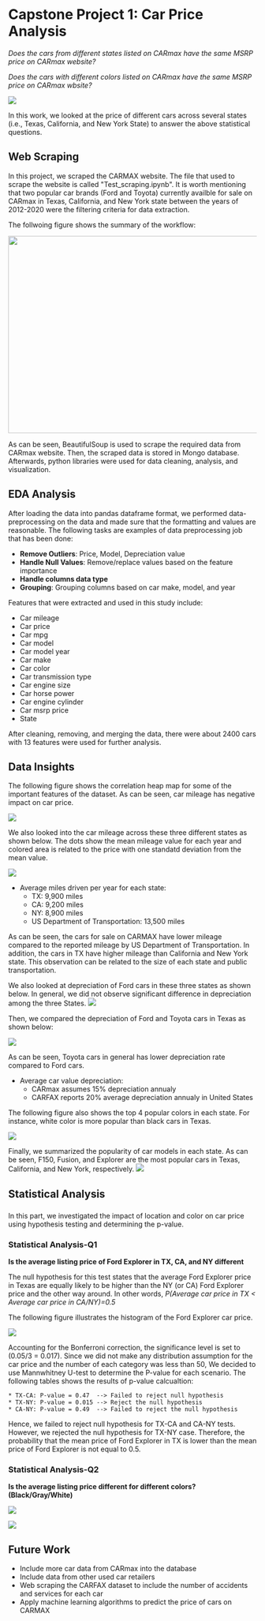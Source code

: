 # Capstone Project 1: Car Price Analysis
*Does the cars from different states listed on CARmax have the same MSRP price on CARmax website?*

*Does the cars with different colors listed on CARmax have the same MSRP price on CARmax wbsite?*

![](images/Introduction.png)

In this work, we looked at the price of different cars across several states (i.e., Texas, California, and New York State) to answer the above statistical questions.

## Web Scraping
In this project, we scraped the CARMAX website. The file that used to scrape the website is called "Test_scraping.ipynb". It is worth mentioning that two popular car brands (Ford and Toyota) currently availble for sale on CARmax in Texas, California, and New York state between the years of 2012-2020 were the filtering criteria for data extraction.


The follwoing figure shows the summary of the workflow:

<img src="images/Workflow.jpg" width=800 height = 400>

As can be seen, BeautifulSoup is used to scrape the required data from CARmax website. Then, the scraped data is stored in Mongo database. Afterwards, python libraries were used for data cleaning, analysis, and visualization. 


## EDA Analysis
After loading the data into pandas dataframe format, we performed data-preprocessing on the data and made sure that the formatting and values are reasonable. The following tasks are examples of data preprocessing job that has been done:
* **Remove Outliers**: Price, Model, Depreciation value
* **Handle Null Values**: Remove/replace values based on the feature importance
* **Handle columns data type**
* **Grouping**: Grouping columns based on car make, model, and year

Features that were extracted and used in this study include:
* Car mileage
* Car price
* Car mpg
* Car model
* Car model year
* Car make
* Car color
* Car transmission type
* Car engine size
* Car horse power
* Car engine cylinder
* Car msrp price
* State

After cleaning, removing, and merging the data, there were about 2400 cars with 13 features were used for further analysis.


## Data Insights
The following figure shows the correlation heap map for some of the important features of the dataset. As can be seen, car mileage has negative impact on car price.

![](images/Heatmap.png)

We also looked into the car mileage across these three different states as shown below. The dots show the mean mileage value for each year and colored area is related to the price with one standatd deviation from the mean value.

![](images/Mileage_per_state.png)

* Average miles driven per year for each state:
    * TX: 9,900 miles
    * CA: 9,200 miles
    * NY: 8,900 miles
    * US Department of Transportation: 13,500 miles

As can be seen, the cars for sale on CARMAX have lower mileage compared to the reported mileage by US Department of Transportation. In addition, the cars in TX have higher mileage than California and New York state. This observation can be related to the size of each state and public transportation.


We also looked at depreciation of Ford cars in these three states as shown below. In general, we did not observe significant difference in depreciation among the three States.
![](images/Depreciation_Ford.jpg)


Then, we compared the depreciation of Ford and Toyota cars in Texas as shown below:

![](images/Ford_Toyota.png)

As can be seen, Toyota cars in general has lower depreciation rate compared to Ford cars. 


* Average car value depreciation:
    * CARmax assumes 15% depreciation annualy
    * CARFAX reports 20% average depreciation annualy in United States

The following figure also shows the top 4 popular colors in each state. For instance, white color is more popular than black cars in Texas. 

![](images/Car_color_per_state.png)

Finally, we summarized the popularity of car models in each state. As can be seen, F150, Fusion, and Explorer are the most popular cars in Texas, California, and New York, respectively.
![](images/Car_Distribution.jpg)


## Statistical Analysis
###  

In this part, we investigated the impact of location and color on car price using hypothesis testing and determining the p-value.  

### Statistical Analysis-Q1
**Is the average listing price of Ford Explorer in TX, CA, and NY different**

The null hypothesis for this test states that the average Ford Explorer price in Texas are equally likely to be higher than the NY (or CA) Ford Explorer price and the other way around. In other words,
*P(Average car price in TX < Average car price in CA/NY)=0.5*

The following figure illustrates the histogram of the Ford Explorer car price.

![](images/Ford_Explorer_state_price.png)

Accounting for the Bonferroni correction, the significance level is set to (0.05/3 = 0.017).
Since we did not make any distribution assumption for the car price and the number of each category was less than 50, We decided to use Mannwhitney U-test to determine the P-value for each scenario. The following tables shows the results of p-value calcualtion:

    * TX-CA: P-value = 0.47  --> Failed to reject null hypothesis
    * TX-NY: P-value = 0.015 --> Reject the null hypothesis
    * CA-NY: P-value = 0.49  --> Failed to reject the null hypothesis

Hence, we failed to reject null hypothesis for TX-CA and CA-NY tests. However, we rejected the null hypothesis for TX-NY case. Therefore, the probability that the mean price of Ford Explorer in TX is lower than the mean price of Ford Explorer is not equal to 0.5.


### Statistical Analysis-Q2
**Is the average listing price different for different colors? (Black/Gray/White)**

![](images/Price_color.png)

![](images/P_Value_Car.png)



## Future Work
* Include more car data from CARmax into the database
* Include data from other used car retailers
* Web scraping the CARFAX dataset to include the number of accidents and services for each car
* Apply machine learning algorithms to predict the price of cars on CARMAX

